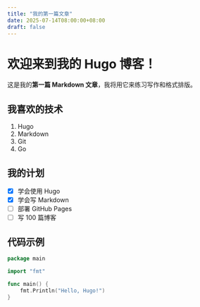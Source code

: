 ```yaml
---
title: "我的第一篇文章"
date: 2025-07-14T08:00:00+08:00
draft: false
---
```


# 欢迎来到我的 Hugo 博客！

这是我的**第一篇 Markdown 文章**，我将用它来练习写作和格式排版。

## 我喜欢的技术

1. Hugo
2. Markdown
3. Git
4. Go

## 我的计划

- [x] 学会使用 Hugo
- [x] 学会写 Markdown
- [ ] 部署 GitHub Pages
- [ ] 写 100 篇博客

## 代码示例

```go
package main

import "fmt"

func main() {
    fmt.Println("Hello, Hugo!")
}
```